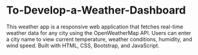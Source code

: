 # To-Develop-a-Weather-Dashboard
This weather app is a responsive web application that fetches real-time weather data for any city using the OpenWeatherMap API. Users can enter a city name to view current temperature, weather conditions, humidity, and wind speed. Built with HTML, CSS, Bootstrap, and JavaScript.
